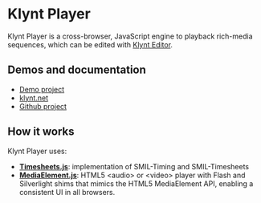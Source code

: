 # Klynt Player

Klynt Player is a cross-browser, JavaScript engine to playback rich-media sequences, which can be edited with [Klynt Editor](http://www.klynt.net/).

## Demos and documentation

* [Demo project](http://www.klynt.net/demo/)
* [klynt.net](http://www.klynt.net)
* [Github project](http://www.github.com/Klynt/Klynt-Player)

## How it works

Klynt Player uses:

* [**Timesheets.js**](https://github.com/timesheets/timesheets.js): implementation of SMIL-Timing and SMIL-Timesheets
* [**MediaElement.js**](http://mediaelementjs.com/): HTML5 \<audio\> or \<video\> player with Flash and Silverlight shims that mimics the HTML5 MediaElement API, enabling a consistent UI in all browsers.

